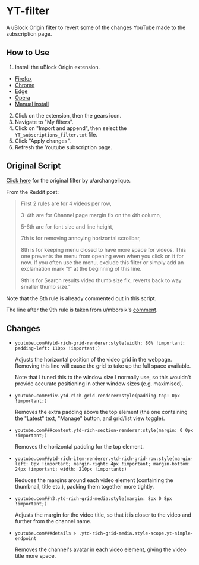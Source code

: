 # YT-filter
A uBlock Origin filter to revert some of the changes YouTube made to the subscription page.

## How to Use

1. Install the uBlock Origin extension.

* [Firefox](https://addons.mozilla.org/en-US/firefox/addon/ublock-origin/)
* [Chrome](https://chrome.google.com/webstore/detail/ublock-origin/cjpalhdlnbpafiamejdnhcphjbkeiagm)
* [Edge](https://microsoftedge.microsoft.com/addons/detail/ublock-origin/odfafepnkmbhccpbejgmiehpchacaeak)
* [Opera](https://addons.opera.com/en/extensions/details/ublock/)
* [Manual install](https://github.com/gorhill/uBlock/releases)

2. Click on the extension, then the gears icon.
3. Navigate to "My filters".
4. Click on "Import and append", then select the `YT_subscriptions_filter.txt` file.
5. Click "Apply changes".
6. Refresh the Youtube subscription page.

## Original Script
[Click here](https://www.reddit.com/r/uBlockOrigin/comments/11nrqy3/youtube_homepage_3_videos_per_row_issue/) for the original filter by u/archangelique.

From the Reddit post:

> First 2 rules are for 4 videos per row,
>
> 3-4th are for Channel page margin fix on the 4th column,
>
> 5-6th are for font size and line height,
>
> 7th is for removing annoying horizontal scrollbar,
>
> 8th is for keeping menu closed to have more space for videos. This one prevents the menu from opening even when you click on it for now. If you often use the menu, exclude this filter or simply add an exclamation mark "!" at the beginning of this line.
>
> 9th is for Search results video thumb size fix, reverts back to way smaller thumb size."

Note that the 8th rule is already commented out in this script.

The line after the 9th rule is taken from u/mborsik's [comment](https://www.reddit.com/r/youtube/comments/13xut1e/comment/jna9ger/).

## Changes

* `youtube.com##ytd-rich-grid-renderer:style(width: 80% !important; padding-left: 110px !important;)`

  Adjusts the horizontal position of the video grid in the webpage. Removing this line will cause the grid to take up the full space available.

  Note that I tuned this to the window size I normally use, so this wouldn't provide accurate positioning in other window sizes (e.g. maximised).

* `youtube.com##div.ytd-rich-grid-renderer:style(padding-top: 0px !important;)`

  Removes the extra padding above the top element (the one containing the "Latest" text, "Manage" button, and grid/list view toggle).

* `youtube.com###content.ytd-rich-section-renderer:style(margin: 0 0px !important;)`

  Removes the horizontal padding for the top element.

* `youtube.com##ytd-rich-item-renderer.ytd-rich-grid-row:style(margin-left: 0px !important; margin-right: 4px !important; margin-bottom: 24px !important; width: 210px !important;)`

  Reduces the margins around each video element (containing the thumbnail, title etc.), packing them together more tightly.

* `youtube.com##h3.ytd-rich-grid-media:style(margin: 8px 0 8px !important;)`

  Adjusts the margin for the video title, so that it is closer to the video and further from the channel name.

* `youtube.com###details > .ytd-rich-grid-media.style-scope.yt-simple-endpoint`

  Removes the channel's avatar in each video element, giving the video title more space.
